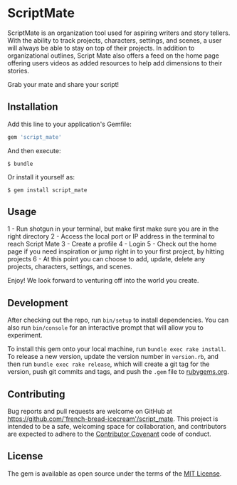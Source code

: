 
# ScriptMate

ScriptMate is an organization tool used for aspiring writers and story tellers. With the ability to track projects, characters, settings, and scenes, a user will always be able to stay on top of their projects. In addition to organizational outlines, Script Mate also offers a feed on the home page offering users videos as added resources to help add dimensions to their stories. 

Grab your mate and share your script!

## Installation

Add this line to your application's Gemfile:

```ruby
gem 'script_mate'
```

And then execute:

    $ bundle

Or install it yourself as:

    $ gem install script_mate

## Usage

1 - Run shotgun in your terminal, but make first make sure you are in the right directory 
2 - Access the local port or IP address in the terminal to reach Script Mate
3 - Create a profile 
4 - Login
5 - Check out the home page if you need inspiration or jump right in to your first project, by hitting projects
6 - At this point you can choose to add, update, delete any projects, characters, settings, and scenes.

Enjoy! We look forward to venturing off into the world you create. 

## Development

After checking out the repo, run `bin/setup` to install dependencies. You can also run `bin/console` for an interactive prompt that will allow you to experiment.

To install this gem onto your local machine, run `bundle exec rake install`. To release a new version, update the version number in `version.rb`, and then run `bundle exec rake release`, which will create a git tag for the version, push git commits and tags, and push the `.gem` file to [rubygems.org](https://rubygems.org).

## Contributing

Bug reports and pull requests are welcome on GitHub at https://github.com/'french-bread-icecream'/script_mate. This project is intended to be a safe, welcoming space for collaboration, and contributors are expected to adhere to the [Contributor Covenant](http://contributor-covenant.org) code of conduct.

## License

The gem is available as open source under the terms of the [MIT License](https://opensource.org/licenses/MIT).
